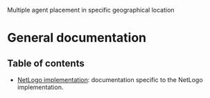 Multiple agent placement in specific geographical location
# General documentation
## Table of contents

- [NetLogo implementation](../netlogo_implementation/documentation/tableOfContents.md): documentation specific to the NetLogo implementation.